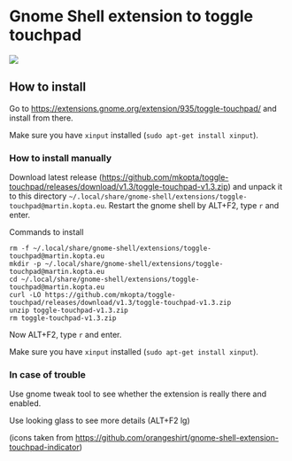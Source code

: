 # Gnome Shell extension to toggle touchpad
![](http://i.imgur.com/px3NfjZ.png)

## How to install

Go to https://extensions.gnome.org/extension/935/toggle-touchpad/ and install from there.

Make sure you have `xinput` installed (`sudo apt-get install xinput`).

### How to install manually

Download latest release (https://github.com/mkopta/toggle-touchpad/releases/download/v1.3/toggle-touchpad-v1.3.zip) and unpack it to this directory `~/.local/share/gnome-shell/extensions/toggle-touchpad@martin.kopta.eu`. Restart the gnome shell by ALT+F2, type `r` and enter.

Commands to install
```
rm -f ~/.local/share/gnome-shell/extensions/toggle-touchpad@martin.kopta.eu
mkdir -p ~/.local/share/gnome-shell/extensions/toggle-touchpad@martin.kopta.eu
cd ~/.local/share/gnome-shell/extensions/toggle-touchpad@martin.kopta.eu
curl -LO https://github.com/mkopta/toggle-touchpad/releases/download/v1.3/toggle-touchpad-v1.3.zip
unzip toggle-touchpad-v1.3.zip
rm toggle-touchpad-v1.3.zip
```

Now ALT+F2, type `r` and enter.

Make sure you have `xinput` installed (`sudo apt-get install xinput`).

### In case of trouble

Use gnome tweak tool to see whether the extension is really there and enabled.

Use looking glass to see more details (ALT+F2 lg)


(icons taken from https://github.com/orangeshirt/gnome-shell-extension-touchpad-indicator)
